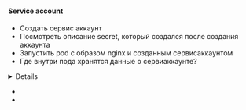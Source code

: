 #### Service account
* Создать сервис аккаунт
* Посмотреть описание secret, который создался после создания аккаунта
* Запустить pod с образом nginx и созданным сервисаккаунтом
* Где внутри пода хранятся данные о сервиаккаунте?
<details>
```bash

kubectl create serviceaccount testsvc  
kubectl get serviceaccounts,secret  
kubectl describe secrets testsvc-token-76df2  
```

```yaml
---
apiVersion: v1
kind: Pod
metadata:
  creationTimestamp: null
  labels:
    run: nginx
  name: nginx
spec:
  serviceAccountName: testsvc
  containers:
  - image: nginx
    name: nginx
    resources: {}
  dnsPolicy: ClusterFirst
  restartPolicy: Always
status: {}
```

```bash
ls /run/secrets/kubernetes.io/serviceaccount/  
```
</details>

* 
* 